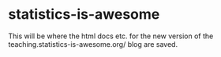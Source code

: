 # statistics-is-awesome

This will be where the html docs etc. for the new version of the teaching.statistics-is-awesome.org/ blog are saved.
